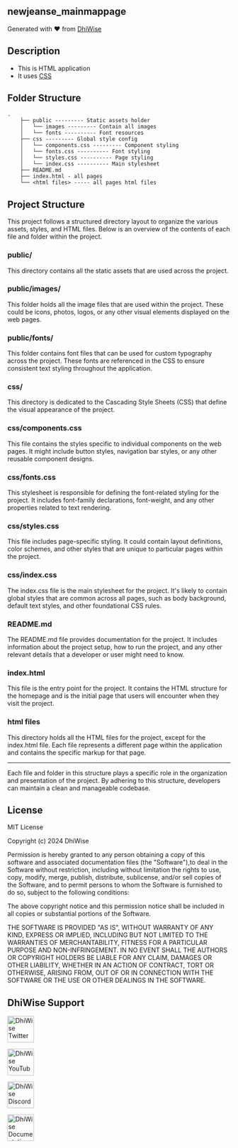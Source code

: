 ## newjeanse_mainmappage

Generated with ❤️ from [DhiWise](https://www.dhiwise.com)

## Description

- This is HTML application
- It uses [CSS](https://developer.mozilla.org/en-US/docs/Web/CSS)

## Folder Structure

```
.
    ├── public --------- Static assets holder
    │   └── images --------- Contain all images
    │   └── fonts ---------- Font resources
    ├── css --------- Global style config
    │   └── components.css --------- Component styling
    │   └── fonts.css ---------- Font styling
    │   └── styles.css ---------- Page styling
    │   └── index.css ---------- Main stylesheet
    ├── README.md
    ├── index.html - all pages
    └── <html files> ----- all pages html files
```

## Project Structure

This project follows a structured directory layout to organize the various assets, styles, and HTML files. Below is an overview of the contents of each file and folder within the project.

### public/

This directory contains all the static assets that are used across the project.

### public/images/

This folder holds all the image files that are used within the project. These could be icons, photos, logos, or any other visual elements displayed on the web pages.

### public/fonts/

This folder contains font files that can be used for custom typography across the project. These fonts are referenced in the CSS to ensure consistent text styling throughout the application.

### css/

This directory is dedicated to the Cascading Style Sheets (CSS) that define the visual appearance of the project.

### css/components.css

This file contains the styles specific to individual components on the web pages. It might include button styles, navigation bar styles, or any other reusable component designs.

### css/fonts.css

This stylesheet is responsible for defining the font-related styling for the project. It includes font-family declarations, font-weight, and any other properties related to text rendering.

### css/styles.css

This file includes page-specific styling. It could contain layout definitions, color schemes, and other styles that are unique to particular pages within the project.

### css/index.css

The index.css file is the main stylesheet for the project. It's likely to contain global styles that are common across all pages, such as body background, default text styles, and other foundational CSS rules.

### README.md

The README.md file provides documentation for the project. It includes information about the project setup, how to run the project, and any other relevant details that a developer or user might need to know.

### index.html

This file is the entry point for the project. It contains the HTML structure for the homepage and is the initial page that users will encounter when they visit the project.

### html files

This directory holds all the HTML files for the project, except for the index.html file. Each file represents a different page within the application and contains the specific markup for that page.

---

Each file and folder in this structure plays a specific role in the organization and presentation of the project. By adhering to this structure, developers can maintain a clean and manageable codebase.

## License

MIT License

Copyright (c) 2024 DhiWise

Permission is hereby granted to any person obtaining a copy of this software and associated documentation files (the "Software"),to deal in the Software without restriction, including without limitation the rights to use, copy, modify, merge, publish, distribute, sublicense, and/or sell copies of the Software, and to permit persons to whom the Software is furnished to do so, subject to the following conditions:

The above copyright notice and this permission notice shall be included in all copies or substantial portions of the Software.

THE SOFTWARE IS PROVIDED "AS IS", WITHOUT WARRANTY OF ANY KIND, EXPRESS OR IMPLIED, INCLUDING BUT NOT LIMITED TO THE WARRANTIES OF MERCHANTABILITY, FITNESS FOR A PARTICULAR PURPOSE AND NON-INFRINGEMENT. IN NO EVENT SHALL THE AUTHORS OR COPYRIGHT HOLDERS BE LIABLE FOR ANY CLAIM, DAMAGES OR OTHER LIABILITY, WHETHER IN AN ACTION OF CONTRACT, TORT OR OTHERWISE, ARISING FROM, OUT OF OR IN CONNECTION WITH THE SOFTWARE OR THE USE OR OTHER DEALINGS IN THE SOFTWARE.

## DhiWise Support

<a href="https://twitter.com/dhiwise"><img src="https://user-images.githubusercontent.com/35039342/55471524-8e24cb00-5627-11e9-9389-58f3d4419153.png" width="60" alt="DhiWise Twitter"></a>

<a href="https://www.youtube.com/c/DhiWise"><img src="https://cdn.vox-cdn.com/thumbor/0kpe316UpZWk53iw3bOLoJfF6hI=/0x0:1680x1050/1400x1400/filters:focal(706x391:974x659):format(gif)/cdn.vox-cdn.com/uploads/chorus_image/image/56414325/YTLogo_old_new_animation.0.gif" width="60" alt="DhiWise YouTube"></a>

<a href="https://discord.gg/dhiwise-878500942604038215"><img src="https://user-images.githubusercontent.com/47489894/183043664-b01aac56-0372-458a-bde9-3f2a6bded21b.png" width="60" alt="DhiWise Discord"></a>

<a href="https://docs.dhiwise.com/docs/react/intro"><img src="https://global-uploads.webflow.com/618e36726d3c0f19c9284e56/62383865d5477f2e4f6b6e2e_main-monogram-p-500.png" width="60" alt="DhiWise Documentation"></a>
